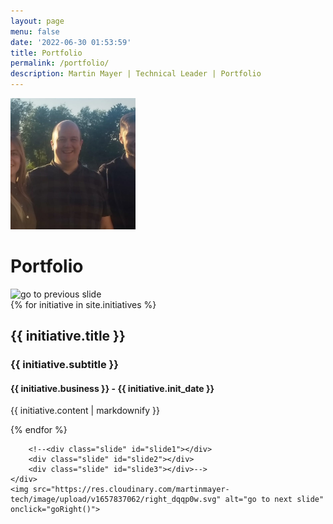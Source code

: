 ```yaml
---
layout: page
menu: false
date: '2022-06-30 01:53:59'
title: Portfolio
permalink: /portfolio/
description: Martin Mayer | Technical Leader | Portfolio
---
```


<img class="img-rounded" src="/assets/img/uploads/martinmayer.jpg" alt="Martin Mayer" width="200">

# Portfolio

<div class="component">
	<img src="https://res.cloudinary.com/martinmayer-tech/image/upload/v1657837062/left_qqqq8i.svg" alt="go to previous slide" onclick="goLeft()"> 
	<div class="carousel">
		{% for initiative in site.initiatives %}
		<div class="slide" id="{{ initiative.reference }}" style="background-image: url('{{ initiative.bg_img }}'); background-repeat: no-repeat; background-attachment: fixed; background-size: cover;">
		  <h2>{{ initiative.title }}</h2>
		  <h3>{{ initiative.subtitle }}</h3>
		  <h4>{{ initiative.business }} - {{ initiative.init_date }}</h4>
		  <p>{{ initiative.content | markdownify }}</p>
		</div>
		{% endfor %}
	
		<!--<div class="slide" id="slide1"></div>
		<div class="slide" id="slide2"></div>
		<div class="slide" id="slide3"></div>-->
	</div>
	<img src="https://res.cloudinary.com/martinmayer-tech/image/upload/v1657837062/right_dqqp0w.svg" alt="go to next slide" onclick="goRight()">
</div>
<script>
	function goRight() {
		if (document.querySelector(".carousel").scrollLeft + document.querySelector(".carousel").clientWidth + 40 >= document.querySelector(".carousel").scrollWidth + 20) {
			document.querySelector(".carousel").scrollLeft = 20;
		}
		else {
			document.querySelector(".carousel").scrollLeft += document.querySelector(".carousel").clientWidth + 40;
		}
	}

	function goLeft() {
		if (document.querySelector(".carousel").scrollLeft <= 20) {
			document.querySelector(".carousel").scrollLeft = document.querySelector(".carousel").scrollWidth + 20 - document.querySelector(".carousel").clientWidth + 40;
		}
		else {
			document.querySelector(".carousel").scrollLeft -= document.querySelector(".carousel").clientWidth + 40;
		}		
	 }

</script>